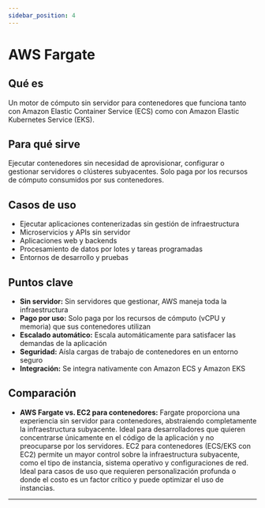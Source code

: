 ```yaml
---
sidebar_position: 4
---
```


# AWS Fargate

## Qué es
Un motor de cómputo sin servidor para contenedores que funciona tanto con Amazon Elastic Container Service (ECS) como con Amazon Elastic Kubernetes Service (EKS).

## Para qué sirve
Ejecutar contenedores sin necesidad de aprovisionar, configurar o gestionar servidores o clústeres subyacentes. Solo paga por los recursos de cómputo consumidos por sus contenedores.

## Casos de uso
- Ejecutar aplicaciones contenerizadas sin gestión de infraestructura
- Microservicios y APIs sin servidor
- Aplicaciones web y backends
- Procesamiento de datos por lotes y tareas programadas
- Entornos de desarrollo y pruebas

## Puntos clave
- **Sin servidor:** Sin servidores que gestionar, AWS maneja toda la infraestructura
- **Pago por uso:** Solo paga por los recursos de cómputo (vCPU y memoria) que sus contenedores utilizan
- **Escalado automático:** Escala automáticamente para satisfacer las demandas de la aplicación
- **Seguridad:** Aísla cargas de trabajo de contenedores en un entorno seguro
- **Integración:** Se integra nativamente con Amazon ECS y Amazon EKS

## Comparación
- **AWS Fargate vs. EC2 para contenedores:** Fargate proporciona una experiencia sin servidor para contenedores, abstraiendo completamente la infraestructura subyacente. Ideal para desarrolladores que quieren concentrarse únicamente en el código de la aplicación y no preocuparse por los servidores. EC2 para contenedores (ECS/EKS con EC2) permite un mayor control sobre la infraestructura subyacente, como el tipo de instancia, sistema operativo y configuraciones de red. Ideal para casos de uso que requieren personalización profunda o donde el costo es un factor crítico y puede optimizar el uso de instancias.
---